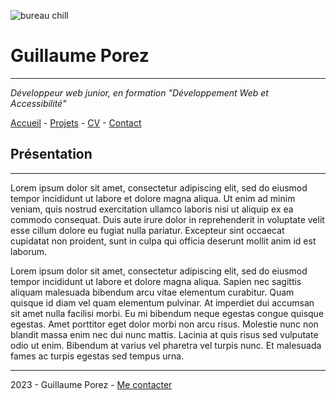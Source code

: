 ![bureau chill](https://www.ctendance.fr/wp-content/uploads/2020/11/1-bureau-feng-shui-istock-1024x677.jpg)

# Guillaume Porez
______________

  *Développeur web junior, en formation "Développement Web et Accessibilité"*

[Accueil](https://github.com/GuillaumePOREZ72/S01E11-Atelier-Recap-ExoGuiGui/blob/main/Projets.md) - [Projets](https://user-images.githubusercontent.com/48276632/202415992-40bfeac0-2883-4155-a8fe-485419e13ca5.png) - [CV](https://user-images.githubusercontent.com/48276632/202415992-40bfeac0-2883-4155-a8fe-485419e13ca5.png) - [Contact](https://user-images.githubusercontent.com/48276632/202415992-40bfeac0-2883-4155-a8fe-485419e13ca5.png)


## Présentation
__________________________________________________________________

Lorem ipsum dolor sit amet, consectetur adipiscing elit, sed do eiusmod tempor incididunt ut labore et dolore magna aliqua. Ut enim ad minim veniam, quis nostrud exercitation ullamco laboris nisi ut aliquip ex ea commodo consequat. Duis aute irure dolor in reprehenderit in voluptate velit esse cillum dolore eu fugiat nulla pariatur. Excepteur sint occaecat cupidatat non proident, sunt in culpa qui officia deserunt mollit anim id est laborum.

Lorem ipsum dolor sit amet, consectetur adipiscing elit, sed do eiusmod tempor incididunt ut labore et dolore magna aliqua. Sapien nec sagittis aliquam malesuada bibendum arcu vitae elementum curabitur. Quam quisque id diam vel quam elementum pulvinar. At imperdiet dui accumsan sit amet nulla facilisi morbi. Eu mi bibendum neque egestas congue quisque egestas. Amet porttitor eget dolor morbi non arcu risus. Molestie nunc non blandit massa enim nec dui nunc mattis. Lacinia at quis risus sed vulputate odio ut enim. Bibendum at varius vel pharetra vel turpis nunc. Et malesuada fames ac turpis egestas sed tempus urna.

___________________________________________________________________

2023 - Guillaume Porez - [Me contacter](https://user-images.githubusercontent.com/48276632/202415992-40bfeac0-2883-4155-a8fe-485419e13ca5.png)


